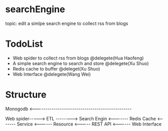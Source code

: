 # searchEngine
topic: edit a simlpe search engine to collect rss from blogs


#   TodoList
- Web spider to collect rss from blogs @delegete(Hua Haofeng)
- A simple search engine to search and store @delegete(Xu Shuo)
- Redis cache to buffer @deleget(Xu Shuo)
- Web Interface @delegete(Wang Wei)


# Structure

Monogodb <-----------------------------------------------

Web spider-----> ETL --------> Search Engin <-------  Redis Cache  <------- Service <------ Resource <----- REST API <------ Web Interface

